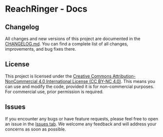 # ReachRinger - Docs

## Changelog
All changes and new versions of this project are documented in the [CHANGELOG.md](./CHANGELOG.md). You can find a complete list of all changes, improvements, and bug fixes there.

## License
This project is licensed under the [Creative Commons Attribution-NonCommercial 4.0 International License (CC BY-NC 4.0)](./LICENSE). This means you can use and modify the code, provided it is for non-commercial purposes. For commercial use, prior permission is required.

## Issues
If you encounter any bugs or have feature requests, please feel free to open an issue in the [Issues tab](https://github.com/ReachRinger/ReachRinger-docs/issues). We welcome any feedback and will address your concerns as soon as possible.
